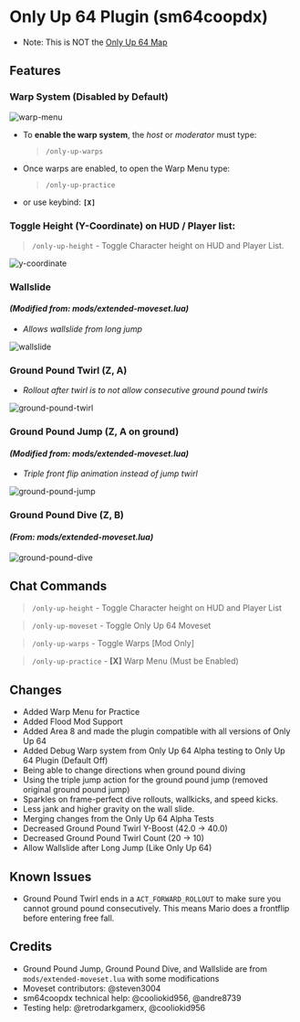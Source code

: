 # Only Up 64 Plugin (sm64coopdx)

* Note: This is NOT the [Only Up 64 Map](https://github.com/DizzyThermal/sm64coopdx-only-up-64)

## Features

### Warp System (Disabled by Default)

![warp-menu](./resources/warp-menu.gif)

* To **enable the warp system**, the *host* or *moderator* must type:
    > `/only-up-warps`

* Once warps are enabled, to open the Warp Menu type:
    > `/only-up-practice`

* or use keybind: **`[X]`**

### Toggle Height (Y-Coordinate) on HUD / Player list:

> `/only-up-height` - Toggle Character height on HUD and Player List.

![y-coordinate](./resources/y-coordinate.gif)

### Wallslide
#### _(Modified from: mods/extended-moveset.lua)_

* _Allows wallslide from long jump_

![wallslide](./resources/wallslide.gif)

### Ground Pound Twirl (Z, A)

* _Rollout after twirl is to not allow consecutive ground pound twirls_

![ground-pound-twirl](./resources/ground-pound-twirl.gif)

### Ground Pound Jump (Z, A on ground)
#### _(Modified from: mods/extended-moveset.lua)_

* _Triple front flip animation instead of jump twirl_

![ground-pound-jump](./resources/ground-pound-jump.gif)

### Ground Pound Dive (Z, B)
#### _(From: mods/extended-moveset.lua)_

![ground-pound-dive](./resources/ground-pound-dive.gif)

## Chat Commands

> `/only-up-height` - Toggle Character height on HUD and Player List

> `/only-up-moveset` - Toggle Only Up 64 Moveset

> `/only-up-warps` - Toggle Warps [Mod Only]

> `/only-up-practice` - **[X]** Warp Menu (Must be Enabled)

## Changes

* Added Warp Menu for Practice
* Added Flood Mod Support
* Added Area 8 and made the plugin compatible with all versions of Only Up 64
* Added Debug Warp system from Only Up 64 Alpha testing to Only Up 64 Plugin (Default Off)
* Being able to change directions when ground pound diving
* Using the triple jump action for the ground pound jump (removed original ground pound jump)
* Sparkles on frame-perfect dive rollouts, wallkicks, and speed kicks.
* Less jank and higher gravity on the wall slide.
* Merging changes from the Only Up 64 Alpha Tests
* Decreased Ground Pound Twirl Y-Boost (42.0 -> 40.0)
* Decreased Ground Pound Twirl Count (20 -> 10)
* Allow Wallslide after Long Jump (Like Only Up 64)

## Known Issues

* Ground Pound Twirl ends in a `ACT_FORWARD_ROLLOUT` to make sure you cannot ground pound consecutively. This means Mario
  does a frontflip before entering free fall.

## Credits

* Ground Pound Jump, Ground Pound Dive, and Wallslide are from `mods/extended-moveset.lua` with some modifications
* Moveset contributors: @steven3004
* sm64coopdx technical help: @cooliokid956, @andre8739
* Testing help: @retrodarkgamerx, @cooliokid956
